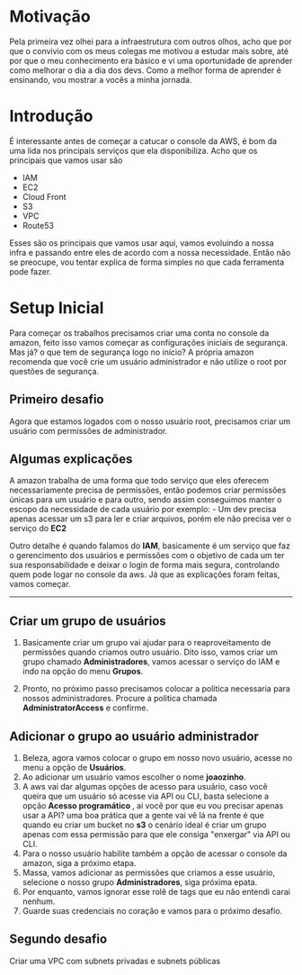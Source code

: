 # Motivação
  Pela primeira vez olhei para a infraestrutura com outros olhos, acho que por que o convivio com os meus colegas me motivou a estudar mais sobre, até por que
o meu conhecimento era básico e vi uma oportunidade de aprender como melhorar o dia a dia dos devs. Como a melhor forma de aprender é ensinando, vou mostrar a vocês a minha jornada.
  
  # Introdução
  É interessante antes de começar a catucar o console da AWS, é bom da uma lida nos principais serviços que ela disponibiliza. Acho que os principais que vamos usar são
    
   - IAM
   - EC2
   - Cloud Front
   - S3
   - VPC
   - Route53
   
 Esses são os principais que vamos usar aqui, vamos evoluindo a nossa infra e passando entre eles de acordo com a nossa necessidade. Então não se preocupe, vou tentar explica de forma simples no que cada ferramenta pode fazer.
 
 
# Setup Inicial
  Para começar os trabalhos precisamos criar uma conta no console da amazon, feito isso vamos começar as configurações iniciais de segurança. Mas já? o que tem de segurança logo no início? A própria amazon recomenda que você crie um usuário administrador e não utilize o root por questões de segurança.
  
## Primeiro desafio
  Agora que estamos logados com o nosso usuário root, precisamos criar um usuário com permissões de administrador.

## Algumas explicações
  A amazon trabalha de uma forma que todo serviço que eles oferecem necessariamente precisa de permissões, então podemos criar permissões únicas para um usuário e   para outro, sendo assim conseguimos manter o escopo da necessidade de cada usuário por exemplo:
    - Um dev precisa apenas acessar um s3 para ler e criar arquivos, porém ele não precisa ver o serviço do <b>EC2</b>
      
  Outro detalhe é quando falamos do <b>IAM</b>, basicamente é um serviço que faz o gerencimento dos usuários e permissões com o objetivo de cada um ter sua         responsabilidade e deixar o login de forma mais segura, controlando quem pode logar no console da aws. 
  Já que as explicações foram feitas, vamos começar.
  
  <hr>
  
## Criar um grupo de usuários
 1. Basicamente criar um grupo vai ajudar para o reaproveitamento de permissões quando criamos outro usuário. Dito isso, vamos criar um grupo chamado <b>Administradores</b>, vamos acessar o serviço do IAM e indo na opção do menu <b>Grupos</b>.
 
 2. Pronto, no próximo passo precisamos colocar a politica necessaria para nossos administradores. Procure a politica chamada <b>AdministratorAccess</b> e confirme.
 
## Adicionar o grupo ao usuário administrador
  1. Beleza, agora vamos colocar o grupo em nosso novo usuário, acesse no menu a opção de <b>Usuários</b>.
  2. Ao adicionar um usuário vamos escolher o nome <b>joaozinho</b>.
  3. A aws vai dar algumas opções de acesso para usuário, caso você queira que um usuário só acesse via API ou CLI, basta selecione a opção <b>Acesso programático
</b>, ai você por que eu vou precisar apenas usar a API? uma boa prática que a gente vai vê lá na frente é que quando eu criar um bucket no <b>s3</b> o cenário ideal é criar um grupo apenas com essa permissão para que ele consiga "enxergar" via API ou CLI.
  4. Para o nosso usuário habilite também a opção de acessar o console da amazon, siga a próximo etapa.
  5. Massa, vamos adicionar as permissões que criamos a esse usuário, selecione o nosso grupo <b>Administradores</b>, siga próxima epata.
  6. Por enquanto, vamos ignorar esse rolê de tags que eu não entendi carai nenhum.
  7. Guarde suas credenciais no coração e vamos para o próximo desafio.
  
## Segundo desafio
   Criar uma VPC com subnets privadas e subnets públicas
